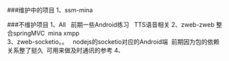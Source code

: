 ###维护中的项目
1、ssm-mina

###不维护项目
1、All   前期一些Android练习   TTS语音相关
2、zweb-zweb 整合springMVC  mina xmpp   
3、zweb-socketio。。   nodejs的socketio对应的Android端  前期因为包的依赖关系整了挺久  可用来做及时通讯的参考
4、
